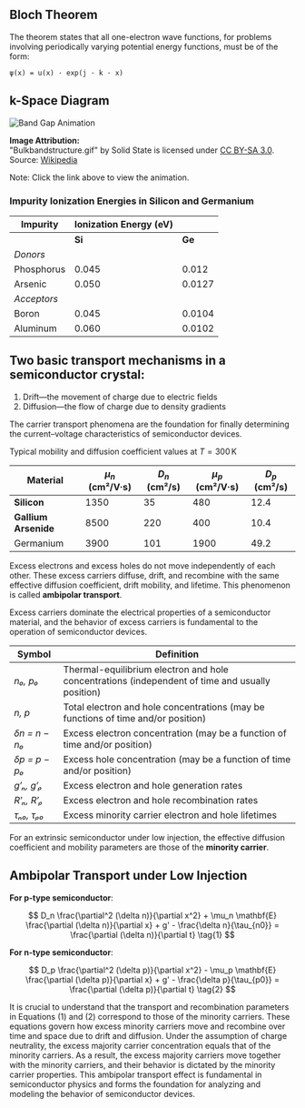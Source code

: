 ## Bloch Theorem

The theorem states that all one-electron wave functions, for problems involving periodically varying potential energy functions, must be of the form:  

`ψ(x) = u(x) · exp(j · k · x)`

## k-Space Diagram
![Band Gap Animation](https://upload.wikimedia.org/wikipedia/commons/d/d2/Bulkbandstructure.gif)

**Image Attribution:**  
"Bulkbandstructure.gif" by Solid State is licensed under [CC BY-SA 3.0](https://creativecommons.org/licenses/by-sa/3.0/).  
Source: [Wikipedia](https://en.wikipedia.org/wiki/File:Bulkbandstructure.gif)

Note: Click the link above to view the animation.

### Impurity Ionization Energies in Silicon and Germanium

| **Impurity**   | **Ionization Energy (eV)** |            |  
|----------------|----------------------------|------------|  
|                | **Si**                     | **Ge**     |  
| *Donors*       |                            |            |  
| Phosphorus     | 0.045                      | 0.012      |  
| Arsenic        | 0.050                      | 0.0127     |  
| *Acceptors*    |                            |            |  
| Boron          | 0.045                      | 0.0104     |  
| Aluminum       | 0.060                      | 0.0102     |


## Two basic transport mechanisms in a semiconductor crystal:
1. Drift—the movement of charge due to electric fields  
2. Diffusion—the flow of charge due to density gradients

The carrier transport phenomena are the foundation for finally determining the current–voltage characteristics of semiconductor devices.

Typical mobility and diffusion coefficient values at $T = 300 \, \text{K}$  

| **Material**         | $\mu_n$ (cm²/V·s) | $D_n$ (cm²/s) | $\mu_p$ (cm²/V·s) | $D_p$ (cm²/s) |
|----------------------|-------------------|---------------|-------------------|---------------|
| **Silicon**          | 1350              | 35            | 480               | 12.4          |
| **Gallium Arsenide** | 8500              | 220           | 400               | 10.4          |
| Germanium            | 3900              | 101           | 1900              | 49.2          |



Excess electrons and excess holes do not move independently of each other.
These excess carriers diffuse, drift, and recombine with the same effective diffusion coefficient, drift mobility, and lifetime. 
This phenomenon is called **ambipolar transport**.

Excess carriers dominate the electrical properties of a semiconductor material, and the behavior of excess carriers is fundamental to the
operation of semiconductor devices. 



| **Symbol**            | **Definition**                                                                                  |
|-----------------------|-------------------------------------------------------------------------------------------------|
| *n₀, p₀*              | Thermal-equilibrium electron and hole concentrations (independent of time and usually position) |
| *n, p*                | Total electron and hole concentrations (may be functions of time and/or position)               |
| *δn = n − n₀*         | Excess electron concentration (may be a function of time and/or position)                       |
| *δp = p − p₀*         | Excess hole concentration (may be a function of time and/or position)                           |
| *g′ₙ, g′ₚ*            | Excess electron and hole generation rates                                                       |
| *R′ₙ, R′ₚ*            | Excess electron and hole recombination rates                                                    |
| *τₙ₀, τₚ₀*            | Excess minority carrier electron and hole lifetimes                                             |


For an extrinsic semiconductor under low injection, the effective diffusion coefficient and mobility parameters are those of the **minority carrier**.


## Ambipolar Transport under Low Injection

**For p-type semiconductor**:

$$
D_n \frac{\partial^2 (\delta n)}{\partial x^2} + \mu_n \mathbf{E} \frac{\partial (\delta n)}{\partial x} + g' - \frac{\delta n}{\tau_{n0}} = \frac{\partial (\delta n)}{\partial t} \tag{1}
$$

**For n-type semiconductor**:

$$
D_p \frac{\partial^2 (\delta p)}{\partial x^2} - \mu_p \mathbf{E} \frac{\partial (\delta p)}{\partial x} + g' - \frac{\delta p}{\tau_{p0}} = \frac{\partial (\delta p)}{\partial t} \tag{2}
$$

It is crucial to understand that the transport and recombination parameters in Equations (1) and (2) correspond to those of the minority carriers. These equations govern how excess minority carriers move and recombine over time and space due to drift and diffusion. Under the assumption of charge neutrality, the excess majority carrier concentration equals that of the minority carriers. As a result, the excess majority carriers move together with the minority carriers, and their behavior is dictated by the minority carrier properties. This ambipolar transport effect is fundamental in semiconductor physics and forms the foundation for analyzing and modeling the behavior of semiconductor devices.
